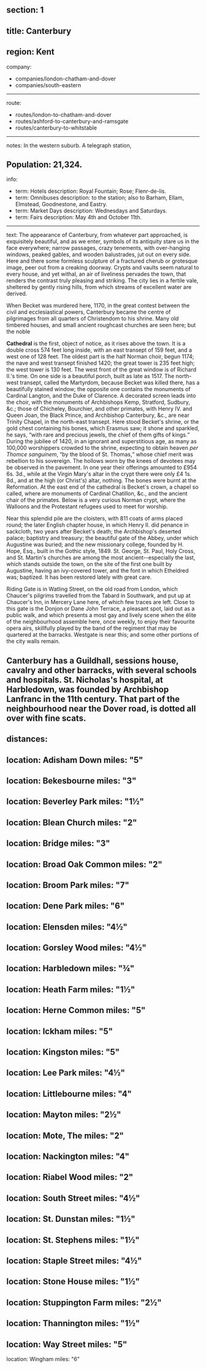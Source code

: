section: 1
----
title: Canterbury
----
region: Kent
----
company:
- companies/london-chatham-and-dover
- companies/south-eastern
----
route:
- routes/london-to-chatham-and-dover
- routes/ashford-to-canterbury-and-ramsgate
- routes/canterbury-to-whitstable
----
notes: In the western suburb. A telegraph station,

Population: 21,324.
----
info:
- term: Hotels
  description: Royal Fountain; Rose; Flenr-de-lis.
- term: Omnibuses
  description: to the station; also to Barham, Ellam, Elmstead, Goodnestone, and Eastry.
- term: Market Days
  description: Wednesdays and Saturdays.
- term: Fairs
  description: May 4th and October 11th.
----
text: The appearance of Canterbury, from whatever part approached, is exquisitely beautiful, and as we enter, symbols of its antiquity stare us in the face everywhere; narrow passages, crazy tenements, with over-hanging windows, peaked gables, and wooden balustrades, jut out on every side. Here and there some formless sculpture of a fractured cherub or grotesque image, peer out from a creaking doorway. Crypts and vaults seem natural to every house, and yet withal, an air of liveliness pervades the town, that renders the contrast truly pleasing and striking. The city lies in a fertile vale, sheltered by gently rising hills, from which streams of excellent water are derived.

When Becket was murdered here, 1170, in the great contest between the civil and ecclesiastical powers, Canterbury became the centre of pilgrimages from all quarters of Christendom to his shrine. Many old timbered houses, and small ancient roughcast churches are seen here; but the noble

**Cathedral** is the first, object of notice, as it rises above the town. It is a double cross 574 feet long inside, with an east transept of 159 feet, and a west one of 128 feet. The oldest part is the half Norman choir, begun 1174; the nave and west transept finished 1420; the great tower is 235 feet high; the west tower is 130 feet. The west front of the great window is of Richard II.'s time. On one side is a beautiful porch, built as late as 1517. The north-west transept, called the Martyrdom, because Becket was killed there, has a beautifully stained window; the opposite one contains the monuments of Cardinal Langton, and the Duke of Clarence. A decorated screen leads into the choir, with the monuments of Archbishops Kemp, Stratford, Sudbury, &c.; those of Chicheley, Bourchier, and other primates, with Henry IV. and Queen Joan, the Black Prince, and Archbishop Canterbury, &c., are near Trinity Chapel, in the north-east transept. Here stood Becket's shrine, or the gold chest containing his bones, which Erasmus saw; it shone and sparkled, he says, <q>with rare and precious jewels, the chief of them gifts of kings.</q> During the jubilee of 1420, in an ignorant and superstitious age, as many as 100,000 worshippers crowded to the shrine, expecting to obtain heaven *per Thomce sanguinem*, <q>by the blood of St. Thomas,</q> whose chief merit was rebellion to his sovereign. The hollows worn by the knees of devotees may be observed in the pavement. In one year their offerings amounted to £954 6s. 3d., while at the Virgin Mary's altar in the crypt there were only £4 1s. 8d., and at the high (or Christ's) altar, nothing. The bones were burnt at the Reformation. At the east end of the cathedral is Becket's crown, a chapel so called, where are monuments of Cardinal Chatillon, &c., and the ancient chair of the primates. Below is a very curious Norman crypt, where the Walloons and the Protestant refugees used to meet for worship.

Near this splendid pile are the cloisters, with 811 coats of arms placed round; the later English chapter house, in which Henry II. did penance in sackcloth, two years after Becket's death; the Archbishop's deserted palace; baptistry and treasury; the beautiful gate of the Abbey, under which Augustine was buried; and the new missionary college, founded by H. Hope, Esq., built in the Gothic style, 1849. St. George, St. Paul, Holy Cross, and St. Martin's churches are among the most ancient--especially the last, which stands outside the town, on the site of the first one built by Augustine, having an ivy-covered tower, and the font in which Etheldred was; baptized. It has been restored lately with great care.

Riding Gate is in Watling Street, on the old road from London, which Chaucer's pilgrims travelled from the Tabard in Southwark, and put up at Chaucer's Inn, in Mercery Lane here, of which few traces are left. Close to this gate is the Donjon or Dane John Terrace, a pleasant spot, laid out as a public walk, and which presents a most gay and lively scene when the élite of the neighbourhood assemble here, once weekly, to enjoy their favourite opera airs, skillfully played by the band of the regiment that may be quartered at the barracks. Westgate is near this; and some other portions of the city walls remain.

Canterbury has a Guildhall, sessions house, cavalry and other barracks, with several schools and hospitals. St. Nicholas's hospital, at Harbledown, was founded by Archbishop Lanfranc in the 11th century. That part of the neighbourhood near the Dover road, is dotted all over with fine scats.
----
distances:
- 
  location: Adisham Down
  miles: "5"
- 
  location: Bekesbourne
  miles: "3"
- 
  location: Beverley Park
  miles: "1½"
- 
  location: Blean Church
  miles: "2"
- 
  location: Bridge
  miles: "3"
- 
  location: Broad Oak Common
  miles: "2"
- 
  location: Broom Park
  miles: "7"
- 
  location: Dene Park
  miles: "6"
- 
  location: Elensden
  miles: "4½"
- 
  location: Gorsley Wood
  miles: "4½"
- 
  location: Harbledown
  miles: "¾"
- 
  location: Heath Farm
  miles: "1½"
- 
  location: Herne Common
  miles: "5"
- 
  location: Ickham
  miles: "5"
- 
  location: Kingston
  miles: "5"
- 
  location: Lee Park
  miles: "4½"
- 
  location: Littlebourne
  miles: "4"
- 
  location: Mayton
  miles: "2½"
- 
  location: Mote, The
  miles: "2"
- 
  location: Nackington
  miles: "4"
- 
  location: Riabel Wood
  miles: "2"
- 
  location: South Street
  miles: "4½"
- 
  location: St. Dunstan
  miles: "1½"
- 
  location: St. Stephens
  miles: "1½"
- 
  location: Staple Street
  miles: "4½"
- 
  location: Stone House
  miles: "1½"
- 
  location: Stuppington Farm
  miles: "2½"
- 
  location: Thannington
  miles: "1½"
- 
  location: Way Street
  miles: "5"
- 
  location: Wingham
  miles: "6"
